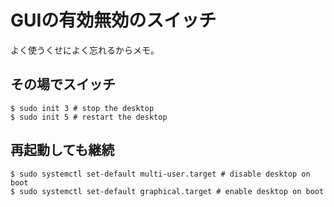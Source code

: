 # GUIの有効無効のスイッチ

よく使うくせによく忘れるからメモ。

## その場でスイッチ

~~~shell
$ sudo init 3 # stop the desktop
$ sudo init 5 # restart the desktop
~~~

## 再起動しても継続

~~~shell
$ sudo systemctl set-default multi-user.target # disable desktop on boot
$ sudo systemctl set-default graphical.target # enable desktop on boot
~~~


